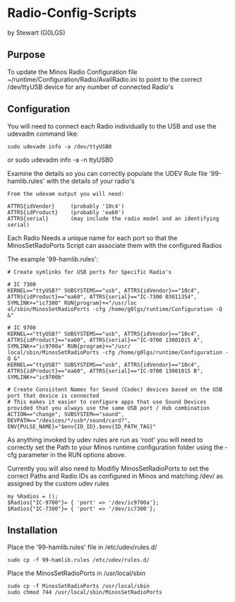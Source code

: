 # Radio-Config-Scripts

by Stewart (G0LGS)

Purpose
-------

To update the Minos Radio Configuration file 
~/runtime/Configuration/Radio/AvailRadio.ini to point to the correct /dev/ttyUSB<n> 
device for any number of connected Radio's

Configuration
-------------

You will need to connect each Radio individually to the USB and use the udevadm command like:

	sudo udevadm info -a /dev/ttyUSB0
or
	sudo udevadm info -a -n ttyUSB0

Examine the details so you can correctly populate the UDEV Rule file '99-hamlib.rules' with the details of 
your radio's

	From the udevam output you will need:

	ATTRS{idVendor}		(probably '10c4')
	ATTRS{idProduct}	(probably 'ea60')
	ATTRS{serial}		(may include the radio model and an identifying serial)

Each Radio Needs a unique name for each port so that the MinosSetRadoPorts Script can associate them with 
the configured Radios

The example '99-hamlib.rules':

	# Create symlinks for USB ports for Specific Radio's

	# IC 7300
	KERNEL=="ttyUSB?" SUBSYSTEMS=="usb", ATTRS{idVendor}=="10c4", ATTRS{idProduct}=="ea60", ATTRS{serial}=="IC-7300 03011354", SYMLINK+="ic7300" RUN{program}+="/usr/loc	al/sbin/MinosSetRadioPorts -cfg /home/g0lgs/runtime/Configuration -Q &"

	# IC 9700
	KERNEL=="ttyUSB?" SUBSYSTEMS=="usb", ATTRS{idVendor}=="10c4", ATTRS{idProduct}=="ea60", ATTRS{serial}=="IC-9700 13001015 A", SYMLINK+="ic9700a" RUN{program}+="/usr/	local/sbin/MinosSetRadioPorts -cfg /home/g0lgs/runtime/Configuration -Q &"
	KERNEL=="ttyUSB?" SUBSYSTEMS=="usb", ATTRS{idVendor}=="10c4", ATTRS{idProduct}=="ea60", ATTRS{serial}=="IC-9700 13001015 B", SYMLINK+="ic9700b"

	# Create Consistent Names for Sound (Codec) devices based on the USB port that device is connected
	# This makes it easier to configure apps that use Sound Devices provided that you always use the same USB port / Hub combination
	ACTION=="change", SUBSYSTEM=="sound", DEVPATH=="/devices/*/usb*/sound/card?", ENV{PULSE_NAME}="$env{ID_ID}.$env{ID_PATH_TAG}"

As anything invoked by udev rules are run as 'root' you will need to correctly set the Path to your Minos runtime 
configuration folder using the -cfg parameter in the RUN options above.

Currently you will also need to Modifiy MinosSetRadioPorts to set the correct Paths and Radio IDs as configured in 
Minos and matching /dev/<name> as assigned by the custom udev rules

	my %Radios = ();
	$Radios{"IC-9700"}= { 'port' => '/dev/ic9700a'};
	$Radios{"IC-7300"}= { 'port' => '/dev/ic7300'};


Installation
------------

Place the '99-hamlib.rules' file in /etc/udev/rules.d/

	sudo cp -f 99-hamlib.rules /etc/udev/rules.d/

Place the MinosSetRadioPorts in /usr/local/sbin

	sudo cp -f MinosSetRadioPorts /usr/local/sbin
	sudo chmod 744 /usr/local/sbin/MinosSetRadioPorts


